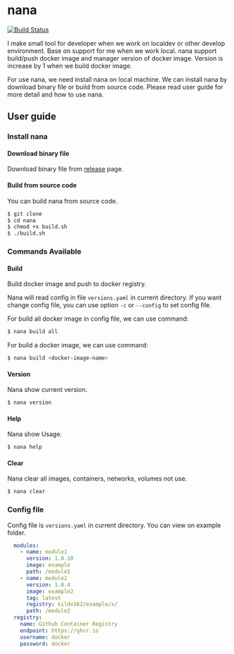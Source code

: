 # nana

[![Build Status](https://travis-ci.org/kildo162/nana.svg?branch=master)](https://travis-ci.org/kildo162/nana)


I make small tool for developer when we work on localdev or other develop environment. Base on support for me when we work local. 
nana support build/push docker image and manager version of docker image. Version is increase by 1 when we build docker image.

For use nana, we need install nana on local machine. We can install nana by download binary file or build from source code.
Please read user guide for more detail and how to use nana. 

## User guide

### Install nana

#### Download binary file

Download binary file from [release](https://github.com/kildo162/nana/releases) page.

#### Build from source code

You can build nana from source code. 

```bash
$ git clone
$ cd nana
$ chmod +x build.sh
$ ./build.sh
```

### Commands Available

#### Build

Build docker image and push to docker registry. 

Nana will read config in file `versions.yaml` in current directory. 
If you want change config file, you can use option `-c` or `--config` to set config file.

For build all docker image in config file, we can use command:
```bash
$ nana build all
```

For build a docker image, we can use command:
```bash
$ nana build <docker-image-name>
```

#### Version

Nana show current version.

```bash
$ nana version
```

#### Help

Nana show Usage.

```bash
$ nana help
```

#### Clear

Nana clear all images, containers, networks, volumes not use.

```bash
$ nana clear
```

### Config file

Config file is `versions.yaml` in current directory. You can view on example folder.

```yaml
  modules:
    - name: module1
      version: 1.0.10
      image: example
      path: /module1
    - name: module2
      version: 1.0.4
      image: example2
      tag: latest
      registry: kildo162/example/x/
      path: /module2
  registry:
    name: Github Container Registry
    endpoint: https://ghcr.io
    username: docker
    password: docker

```